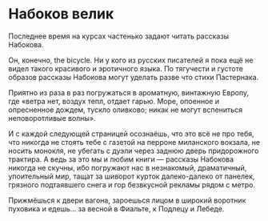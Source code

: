 
# Набоков велик

Последнее время на курсах частенько задают читать рассказы Набокова. 

Он, конечно, the bicycle. Ни у кого из русских писателей я пока ещё не видел такого красивого и эротичного языка. По тягучести и густоте образов рассказы Набокова могут уделать разве что стихи Пастернака. 

Приятно из раза в раз погружаться в ароматную, винтажную Европу, где «ветра нет, воздух тепл, отдает гарью. Море, опоенное и опресненное дождем, тускло оливково; никак не могут вспениться неповоротливые волны». 

И с каждой следующей страницей осознаёшь, что это всё не про тебя, что никогда не стоять тебе с газетой на перроне миланского вокзала, не носить монокля, не убегать с дуэли через заднюю дверь придорожного трактира. А ведь за это мы и любим книги — рассказы Набокова никогда не скучны, ибо погружают нас в незнакомый, драматичный, упоительный мир, тащат за шиворот курток далеко-далеко от панелек, грязного подтаявшего снега и гор безвкусной рекламы рядом с метро.

Прижмёшься к двери вагона, зароешься лицом в широкий воротник пуховика и едешь… за весной в Фиальте, к Подлецу и Лебеде.
